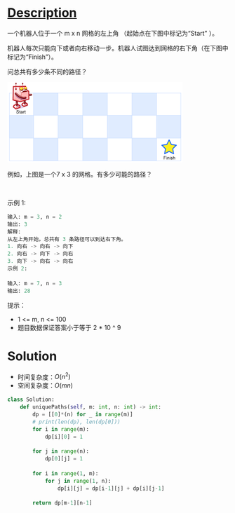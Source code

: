 # [Description](https://leetcode-cn.com/problems/unique-paths)
一个机器人位于一个 m x n 网格的左上角 （起始点在下图中标记为“Start” ）。

机器人每次只能向下或者向右移动一步。机器人试图达到网格的右下角（在下图中标记为“Finish”）。

问总共有多少条不同的路径？

![Pasted image 20201207224400.png](pic/Pasted%20image%2020201207224400.png)

例如，上图是一个7 x 3 的网格。有多少可能的路径？

 

示例 1:
```python
输入: m = 3, n = 2
输出: 3
解释:
从左上角开始，总共有 3 条路径可以到达右下角。
1. 向右 -> 向右 -> 向下
2. 向右 -> 向下 -> 向右
3. 向下 -> 向右 -> 向右
示例 2:

输入: m = 7, n = 3
输出: 28
```

提示：

- 1 <= m, n <= 100
- 题目数据保证答案小于等于 2 * 10 ^ 9


# Solution
- 时间复杂度：$O(n^2)$
- 空间复杂度：$O(mn)$
```python
class Solution:
    def uniquePaths(self, m: int, n: int) -> int:
        dp = [[0]*(n) for _ in range(m)]
        # print(len(dp), len(dp[0]))
        for i in range(m):
            dp[i][0] = 1
            
        for j in range(n):
            dp[0][j] = 1
        
        for i in range(1, m):
            for j in range(1, n):
                dp[i][j] = dp[i-1][j] + dp[i][j-1]
                
        return dp[m-1][n-1]
```
